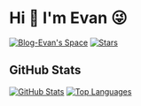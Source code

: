# Hi 👋 I'm Evan 😜

[![Blog-Evan's Space](https://img.shields.io/badge/Blog-Evan's%20Space-black?logo=blog&color=red)](https://evan.xin)
[![Stars](https://img.shields.io/github/stars/EvanTop/EvanNav)](https://github.com/EvanTop/EvanNav/stargazers)

## GitHub Stats

[![GitHub Stats](https://github-readme-stats.vercel.app/api?username=EvanTop&show_icons=true&count_private=true&theme=radical)](https://github.com/EvanTop)
[![Top Languages](https://github-readme-stats.vercel.app/api/top-langs/?username=EvanTop&layout=compact&theme=radical)](https://github.com/EvanTop)
